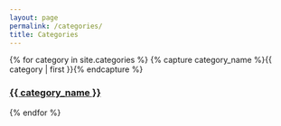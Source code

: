 ```yaml
---
layout: page
permalink: /categories/
title: Categories
---
```


<div class="container">
    <!--Row with three equal columns-->
    <div class="row">
        {% for category in site.categories %}
            {% capture category_name %}{{ category | first }}{% endcapture %}
            <div class="col-md-4 archive-group" >
                <a id="#{{ category_name | slugize }}" class="catLink" href="{{site.baseurl}}/categories/{{ category_name | slugize }}">
                    <h3 class="category-head">{{ category_name }}</h3>
                    <p name="{{ category_name | slugize }}"></p>
                    <i class="fa fa-arrow-right category-arrow bounce" aria-hidden="true"></i>
                </a>
            </div>
        {% endfor %}
    </div>
</div>